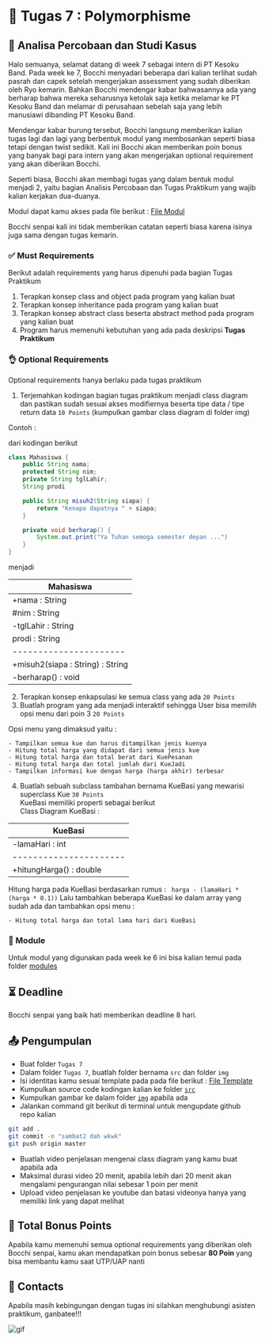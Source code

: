 # 📝 Tugas 7 : Polymorphisme

## 💼 Analisa Percobaan dan Studi Kasus

Halo semuanya, selamat datang di week 7 sebagai intern di PT Kesoku Band. Pada week ke 7, Bocchi menyadari beberapa dari kalian terlihat sudah pasrah dan capek setelah mengerjakan assessment yang sudah diberikan oleh Ryo kemarin. Bahkan Bocchi mendengar kabar bahwasannya ada yang berharap bahwa mereka seharusnya ketolak saja ketika melamar ke PT Kesoku Band dan melamar di perusahaan sebelah saja yang lebih manusiawi dibanding PT Kesoku Band. 

Mendengar kabar burung tersebut, Bocchi langsung memberikan kalian tugas lagi dan lagi yang berbentuk modul yang membosankan seperti biasa tetapi dengan twist sedikit. Kali ini Bocchi akan memberikan poin bonus yang banyak bagi para intern yang akan mengerjakan optional requirement yang akan diberikan Bocchi.

Seperti biasa, Bocchi akan membagi tugas yang dalam bentuk modul menjadi 2, yaitu bagian Analisis Percobaan dan Tugas Praktikum yang wajib kalian kerjakan dua-duanya.

Modul dapat kamu akses pada file berikut : [File Modul](./modules/Modul%203%20Bab%207%20Polymorfisme-1.pdf)

Bocchi senpai kali ini tidak memberikan catatan seperti biasa karena isinya juga sama dengan tugas kemarin.

### ✅ Must Requirements
Berikut adalah requirements yang harus dipenuhi pada bagian Tugas Praktikum

1. Terapkan konsep class and object pada program yang kalian buat
2. Terapkan konsep inheritance pada program yang kalian buat
3. Terapkan konsep abstract class beserta abstract method pada program yang kalian buat
3. Program harus memenuhi kebutuhan yang ada pada deskripsi **Tugas Praktikum**

### 👌 Optional Requirements
Optional requirements hanya berlaku pada tugas praktikum

1. Terjemahkan kodingan bagian tugas praktikum menjadi class diagram dan pastikan sudah sesuai akses modifiernya beserta tipe data / tipe return data ```10 Points``` (kumpulkan gambar class diagram di folder img)

Contoh : 

dari kodingan berikut

```java
class Mahasiswa {
    public String nama;
    protected String nim;
    private String tglLahir;
    String prodi

    public String misuh2(String siapa) {
        return "Kenapa dapatnya " + siapa;
    }

    private void berharap() {
        System.out.print("Ya Tuhan semoga semester depan ...")
    }
}

```

menjadi

| Mahasiswa |
| - |
| +nama : String |
| #nim : String |
| -tglLahir : String |
| prodi : String |
| ---------------------- |
| +misuh2(siapa : String) : String |
| -berharap() : void |


2. Terapkan konsep enkapsulasi ke semua class yang ada ```20 Points```
3. Buatlah program yang ada menjadi interaktif sehingga User bisa memilih opsi menu dari poin 3 ```20 Points```

Opsi menu yang dimaksud yaitu : 

    - Tampilkan semua kue dan harus ditampilkan jenis kuenya
    - Hitung total harga yang didapat dari semua jenis kue
    - Hitung total harga dan total berat dari KuePesanan
    - Hitung total harga dan total jumlah dari KueJadi
    - Tampilkan informasi kue dengan harga (harga akhir) terbesar

4. Buatlah sebuah subclass tambahan bernama KueBasi yang mewarisi superclass Kue ```30 Points```      
KueBasi memiliki properti sebagai berikut          
Class Diagram KueBasi :

| KueBasi |
| - |
| -lamaHari : int |
| ---------------------- |
| +hitungHarga() : double |

Hitung harga pada KueBasi berdasarkan rumus : ``` harga - (lamaHari * (harga * 0.1))```
Lalu tambahkan beberapa KueBasi ke dalam array yang sudah ada dan tambahkan opsi menu :

    - Hitung total harga dan total lama hari dari KueBasi



### 📕 Module
Untuk modul yang digunakan pada week ke 6 ini bisa kalian temui pada folder [modules](./modules/)

## ⏳ Deadline

Bocchi senpai yang baik hati memberikan deadline 8 hari.

## 📤 Pengumpulan

- Buat folder ```Tugas 7```
- Dalam folder ```Tugas 7```, buatlah folder bernama ```src``` dan folder ```img```
- Isi identitas kamu sesuai template pada pada file berikut : [File Template](./src/README.md)
- Kumpulkan source code kodingan kalian ke folder [```src```](./src/)
- Kumpulkan gambar ke dalam folder [```img```](./img/) apabila ada
- Jalankan command git berikut di terminal untuk mengupdate github repo kalian
```zsh
git add . 
git commit -m "sambat2 dah wkwk"
git push origin master
```
- Buatlah video penjelasan mengenai class diagram yang kamu buat apabila ada
- Maksimal durasi video 20 menit, apabila lebih dari 20 menit akan mengalami pengurangan nilai sebesar 1 poin per menit
- Upload video penjelasan ke youtube dan batasi videonya hanya yang memiliki link yang dapat melihat

## 💯 Total Bonus Points
Apabila kamu memenuhi semua optional requirements yang diberikan oleh Bocchi senpai, kamu akan mendapatkan poin bonus sebesar **80 Poin** yang bisa membantu kamu saat UTP/UAP nanti

## 👥 Contacts

Apabila masih kebingungan dengan tugas ini silahkan menghubungi asisten praktikum, ganbatee!!!

![gif](https://media1.tenor.com/m/3L3IbgFoAzMAAAAd/poniedzia%C5%82ek-znowu-poniedzia%C5%82ek.gif)